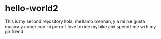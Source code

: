 # hello-world2
This is my second repository
hola, me llamo brennan, y a mi me gusta musica y correr con mi perro.
I love to ride my bike and spend time with my girlfriend
